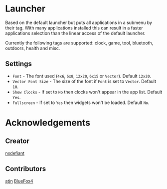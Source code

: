 Launcher
========

Based on the default launcher but puts all applications in a submenu by their tag.
With many applications installed this can result in a faster applications selection than the linear access of the default launcher.

Currently the following tags are supported: clock, game, tool, bluetooth, outdoors, health and misc.

Settings
--------

- `Font` - The font used (`4x6`, `6x8`, `12x20`, `6x15` or `Vector`). Default `12x20`.
- `Vector Font Size` - The size of the font if `Font` is set to `Vector`. Default `10`.
- `Show Clocks` -  If set to `No` then clocks won't appear in the app list. Default `Yes`.
- `Fullscreen` - If set to `Yes` then widgets won't be loaded. Default `No`.


Acknowledgements
========

Creator
--------

[nxdefiant](https://github.com/nxdefiant)

Contributors
--------

[atjn](https://github.com/atjn)
[BlueFox4](https://github.com/BlueFox4)
